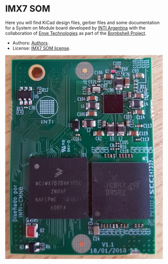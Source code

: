 # IMX7 SOM

Here you will find KiCad design files, gerber files and some documentation for a System on Module board
developed by [INTI Argentina](http://www.inti.gob.ar/) with the collaboration of [Enye Technologies](https://enyetechnologies.com/) as part of the [Bombshell Project](https://bombshell.ink/).

 - Authors: [Authors](AUTHORS.md).
 - License: [IMX7 SOM license](LICENSE).



![iMX7 SoM picture](img/top.jpg)
